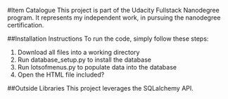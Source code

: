 #Item Catalogue
This project is part of the Udacity Fullstack Nanodegree program.  It represents my independent work, in pursuing the nanodegree certification.

##Installation Instructions
To run the code, simply follow these steps:
<ol>
	<li> Download all files into a working directory
	<li> Run database_setup.py to install the database
	<li> Run lotsofmenus.py to populate data into the database
	<li> Open the HTML file included?
</ol>

##Outside Libraries
This project leverages the SQLalchemy API.


